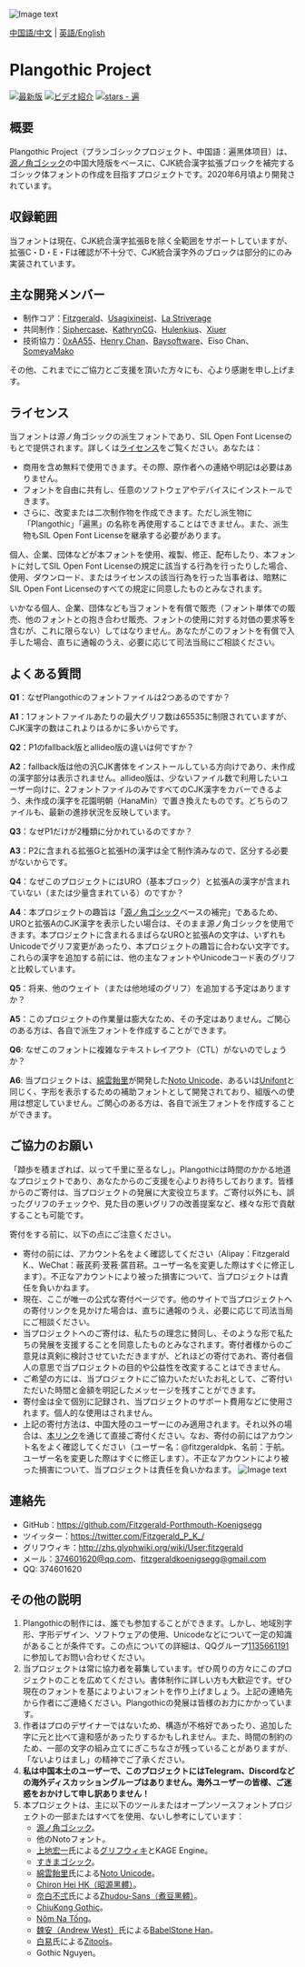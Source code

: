 ![Image text](https://github.com/Fitzgerald-Porthmouth-Koenigsegg/Plangothic/blob/main/pic/31.png)

[中国語/中文](README.md) | [英語/English](README.en.md)

# Plangothic Project
[![最新版](https://img.shields.io/github/release/Fitzgerald-Porthmouth-Koenigsegg/Plangothic-Project?style=flat-square)](https://github.com/Fitzgerald-Porthmouth-Koenigsegg/Plangothic-Project/releases/latest)
[![ビデオ紹介](https://img.shields.io/badge/%E8%A7%86%E9%A2%91%E4%BB%8B%E7%BB%8D-00a1d6?style=flat-square&logo=Bilibili&logoColor=ffffff)](https://www.bilibili.com/video/BV1Dr4y1V7b7)
[![stars - 遍](https://img.shields.io/github/stars/Fitzgerald-Porthmouth-Koenigsegg/Plangothic-Project?style=social)](https://github.com/Fitzgerald-Porthmouth-Koenigsegg/Plangothic-Project)
## 概要
Plangothic Project（プランゴシックプロジェクト、中国語：遍黑体项目）は、[源ノ角ゴシック](https://github.com/adobe-fonts/source-han-sans)の中国大陸版をベースに、CJK統合漢字拡張ブロックを補完するゴシック体フォントの作成を目指すプロジェクトです。2020年6月頃より開発されています。

## 収録範囲

当フォントは現在、CJK統合漢字拡張Bを除く全範囲をサポートしていますが、拡張C・D・E・Fは確認が不十分で、CJK統合漢字外のブロックは部分的にのみ実装されています。

## 主な開発メンバー
- 制作コア：[Fitzgerald](https://github.com/Fitzgerald-Porthmouth-Koenigsegg)、[Usagixineist](https://github.com/Usagixineist)、[La Striverage](https://github.com/Lastriverage)
- 共同制作：[Siphercase](https://github.com/Siphercase)、[KathrynCG](https://github.com/KathrynCG)、[Hulenkius](https://github.com/Hulenkius)、[Xiuer](https://github.com/Steve-Yuu)
- 技術協力：[0xAA55](https://github.com/0xAA55)、[Henry Chan](https://github.com/hfhchan)、[Baysoftware](https://github.com/yi-bai)、Eiso Chan、[SomeyaMako](https://github.com/SomeyaMako)

その他、これまでにご協力とご支援を頂いた方々にも、心より感謝を申し上げます。

## ライセンス
当フォントは源ノ角ゴシックの派生フォントであり、SIL Open Font Licenseのもとで提供されます。詳しくは[ライセンス](LICENSE.txt)をご覧ください。あなたは：

- 商用を含め無料で使用できます。その際、原作者への連絡や明記は必要はありません。
- フォントを自由に共有し、任意のソフトウェアやデバイスにインストールできます。
- さらに、改変または二次制作物を作成できます。ただし派生物に「Plangothic」「遍黑」の名称を再使用することはできません。また、派生物もSIL Open Font Licenseを継承する必要があります。

個人、企業、団体などが本フォントを使用、複製、修正、配布したり、本フォントに対してSIL Open Font Licenseの規定に該当する行為を行ったりした場合、使用、ダウンロード、またはライセンスの該当行為を行った当事者は、暗黙にSIL Open Font Licenseのすべての規定に同意したものとみなされます。

いかなる個人、企業、団体なども当フォントを有償で販売（フォント単体での販売、他のフォントとの抱き合わせ販売、フォントの使用に対する対価の要求等を含むが、これに限らない）してはなりません。あなたがこのフォントを有償で入手した場合、直ちに通報のうえ、必要に応じて司法当局にご相談ください。

## よくある質問
**Q1**：なぜPlangothicのフォントファイルは2つあるのですか？

**A1**：1フォントファイルあたりの最大グリフ数は65535に制限されていますが、CJK漢字の数はこれよりはるかに多いからです。

**Q2**：P1のfallback版とallideo版の違いは何ですか？

**A2**：fallback版は他の汎CJK書体をインストールしている方向けであり、未作成の漢字部分は表示されません。allideo版は、少ないファイル数で利用したいユーザー向けに、2フォントファイルのみですべてのCJK漢字をカバーできるよう、未作成の漢字を花園明朝（HanaMin）で置き換えたものです。どちらのファイルも、最新の進捗状況を反映しています。

**Q3**：なぜP1だけが2種類に分かれているのですか？

**A3**：P2に含まれる拡張Gと拡張Hの漢字は全て制作済みなので、区分する必要がないからです。

**Q4**：なぜこのプロジェクトにはURO（基本ブロック）と拡張Aの漢字が含まれていない（または少量含まれている）のですか？

**A4**：本プロジェクトの趣旨は「[源ノ角ゴシック](https://github.com/adobe-fonts/source-han-sans)ベースの補完」であるため、UROと拡張AのCJK漢字を表示したい場合は、そのまま源ノ角ゴシックを使用できます。本プロジェクトに含まれるまばらなUROと拡張Aの文字は、いずれもUnicodeでグリフ変更があったり、本プロジェクトの趣旨に合わない文字です。これらの漢字を追加する前には、他の主なフォントやUnicodeコード表のグリフと比較しています。

**Q5**：将来、他のウェイト（または他地域のグリフ）を追加する予定はありますか？

**A5**：このプロジェクトの作業量は膨大なため、その予定はありません。ご関心のある方は、各自で派生フォントを作成することができます。

**Q6**: なぜこのフォントに複雑なテキストレイアウト（CTL）がないのでしょうか？

**A6**: 当プロジェクトは、[綿雲飴里](https://github.com/MY1L)が開発した[Noto Unicode](https://github.com/MY1L/Unicode/tree/main/NotoUnicode)、あるいは[Unifont](https://unifoundry.com/unifont)と同じく、字形を表示するための補助フォントとして開発されており、組版への使用は想定していません。ご関心のある方は、各自で派生フォントを作成することができます。

## ご協力のお願い
「蹞歩を積まざれば、以って千里に至るなし」。Plangothicは時間のかかる地道なプロジェクトであり、あなたからのご支援を心よりお待ちしております。皆様からのご寄付は、当プロジェクトの発展に大変役立ちます。ご寄付以外にも、誤ったグリフのチェックや、見た目の悪いグリフの改善提案など、様々な形で貢献することも可能です。

寄付をする前に、以下の点にご注意ください。

- 寄付の前には、アカウント名をよく確認してください（Alipay：Fitzgerald K.、WeChat：蔽芪茢·茇䓮·蓲䒤菥。ユーザー名を変更した際はすぐに修正します）。不正なアカウントにより被った損害について、当プロジェクトは責任を負いかねます。
- 現在、ここが唯一の公式な寄付ページです。他のサイトで当プロジェクトへの寄付リンクを見かけた場合は、直ちに通報のうえ、必要に応じて司法当局にご相談ください。
- 当プロジェクトへのご寄付は、私たちの理念に賛同し、そのような形で私たちの発展を支援することを同意したものとみなされます。寄付者様からのご意見は真剣に検討させていただきますが、どれほどの寄付であれ、寄付者個人の意思で当プロジェクトの目的や公益性を改変することはできません。
- ご希望の方には、当プロジェクトにご協力いただいたお礼として、ご寄付いただいた時間と金額を明記したメッセージを残すことができます。
- 寄付金は全て個別に記録され、当プロジェクトのサポート費用などに使用されます。個人的な使用はされません。
- 上記の寄付方法は、中国大陸のユーザーにのみ適用されます。それ以外の場合は、[本リンク](https://paypal.me/fitzgeraldpk?country.x=C2&locale.x=zh_XC)を通じて直接ご寄付ください。なお、寄付の前にはアカウント名をよく確認してください（ユーザー名：@fitzgeraldpk、名前：于航。ユーザー名を変更した際はすぐに修正します）。不正なアカウントにより被った損害について、当プロジェクトは責任を負いかねます。
![Image text](https://github.com/Fitzgerald-Porthmouth-Koenigsegg/Plangothic/blob/main/pic/1650383987393.jpg)

## 連絡先
- GitHub：https://github.com/Fitzgerald-Porthmouth-Koenigsegg
- ツイッター：https://twitter.com/Fitzgerald_P_K_/
- グリフウィキ：http://zhs.glyphwiki.org/wiki/User:fitzgerald
- メール：374601620@qq.com、fitzgeraldkoenigsegg@gmail.com
- QQ: 374601620

## その他の説明
1. Plangothicの制作には、誰でも参加することができます。しかし、地域別字形、字形デザイン、ソフトウェアの使用、Unicodeなどについて一定の知識があることが条件です。この点についての詳細は、QQグループ[1135661191](https://jq.qq.com/?_wv=1027&k=xRTzFAfD)に参加してお問い合わせください。
2. 当プロジェクトは常に協力者を募集しています。ぜひ周りの方々にこのプロジェクトのことを広めてください。書体制作に詳しい方も大歓迎です。ぜひ現在のフォントを基によりよいフォントを作り上げましょう。上記の連絡先から作者にご連絡ください。Plangothicの発展は皆様のお力にかかっています。
3. 作者はプロのデザイナーではないため、構造が不格好であったり、追加した字に元と比べて違和感があったりするかもしれません。また、時間の制約のため、一部の文字の組み立てにぎこちなさが残っていることがありますが、「ないよりはまし」の精神でご了承ください。
4. **私は中国本土のユーザーで、このプロジェクトにはTelegram、Discordなどの海外ディスカッショングループはありません。海外ユーザーの皆様、ご迷惑をおかけして申し訳ありません！**
5. 本プロジェクトは、主に以下のツールまたはオープンソースフォントプロジェクトの一部またはすべてを使用、ないし参考にしています：
    - [源ノ角ゴシック](https://github.com/adobe-fonts/source-han-sans)。
    - 他のNotoフォント。
    - [上地宏一](https://twitter.com/kamichikoichi)氏による[グリフウィキ](https://glyphwiki.org/wiki/GlyphWiki:%e3%83%a1%e3%82%a4%e3%83%b3%e3%83%9a%e3%83%bc%e3%82%b8)とKAGE Engine。
    - [すきまゴシック](https://oppekebekkanko.booth.pm/items/2117070)。
    - [綿雲飴里](https://github.com/MY1L)氏による[Noto Unicode](https://github.com/MY1L/Unicode/tree/main/NotoUnicode)。
    - [Chiron Hei HK（昭源黑體）](https://github.com/chiron-fonts/chiron-hei-hk)。
    - [奈白不弍](https://github.com/Buernia)氏による[Zhudou-Sans（煮豆黑體）](https://github.com/Buernia/Zhudou-Sans)。
    - [ChiuKong Gothic](https://github.com/ChiuMing-Neko/ChiuKongGothic)。
    - [Nôm Na Tống](https://github.com/nomfoundation/font)。
    - [魏安（Andrew West）](https://twitter.com/BabelStone)氏による[BabelStone Han](https://www.babelstone.co.uk/Fonts/index.html)。
    - [白易](https://github.com/yi-bai)氏による[Zitools](https://zi.tools)。
    - Gothic Nguyen。
